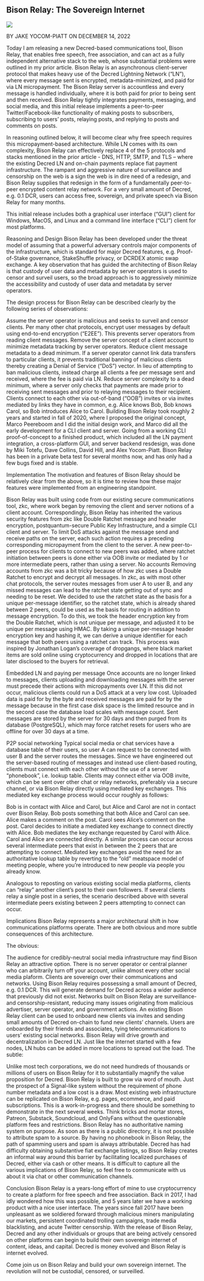 ## Bison Relay: The Sovereign Internet

![](WX20221217-131225@2x.png)

BY JAKE YOCOM-PIATT ON DECEMBER 14, 2022

Today I am releasing a new Decred-based communications tool, Bison Relay, that enables free speech, free association, and can act as a fully independent alternative stack to the web, whose substantial problems were outlined in my prior article. Bison Relay is an asynchronous client-server protocol that makes heavy use of the Decred Lightning Network (“LN”), where every message sent is encrypted, metadata-minimized, and paid for via LN micropayment. The Bison Relay server is accountless and every message is handled individually, where it is both paid for prior to being sent and then received. Bison Relay tightly integrates payments, messaging, and social media, and this initial release implements a peer-to-peer Twitter/Facebook-like functionality of making posts to subscribers, subscribing to users’ posts, relaying posts, and replying to posts and comments on posts.

In reasoning outlined below, it will become clear why free speech requires this micropayment-based architecture. While LN comes with its own complexity, Bison Relay can effectively replace 4 of the 5 protocols and stacks mentioned in the prior article - DNS, HTTP, SMTP, and TLS – where the existing Decred LN and on-chain payments replace fiat payment infrastructure. The rampant and aggressive nature of surveillance and censorship on the web is a sign the web is in dire need of a redesign, and Bison Relay supplies that redesign in the form of a fundamentally peer-to-peer encrypted content relay network. For a very small amount of Decred, e.g. 0.1 DCR, users can access free, sovereign, and private speech via Bison Relay for many months.

This initial release includes both a graphical user interface (“GUI”) client for Windows, MacOS, and Linux and a command line interface (“CLI”) client for most platforms.

Reasoning and Design
Bison Relay has been developed under the threat model of assuming that a powerful adversary controls major components of the infrastructure, which is standard for major Decred features, e.g. Proof-of-Stake governance, StakeShuffle privacy, or DCRDEX atomic swap exchange. A key observation that has guided the architecting of Bison Relay is that custody of user data and metadata by server operators is used to censor and surveil users, so the broad approach is to aggressively minimize the accessibility and custody of user data and metadata by server operators.

The design process for Bison Relay can be described clearly by the following series of observations:

Assume the server operator is malicious and seeks to surveil and censor clients.
Per many other chat protocols, encrypt user messages by default using end-to-end encryption (“E2EE”). This prevents server operators from reading client messages.
Remove the server concept of a client account to minimize metadata tracking by server operators.
Reduce client message metadata to a dead minimum.
If a server operator cannot link data transfers to particular clients, it prevents traditional banning of malicious clients thereby creating a Denial of Service (“DoS”) vector.
In lieu of attempting to ban malicious clients, instead charge all clients a fee per message sent and received, where the fee is paid via LN.
Reduce server complexity to a dead minimum, where a server only checks that payments are made prior to receiving sent messages and prior to relaying messages to their recipient.
Clients connect to each other via out-of-band (“OOB”) invites or via invites mediated by links they have in common, e.g. Alice knows Bob, Bob knows Carol, so Bob introduces Alice to Carol.
Building Bison Relay took roughly 2 years and started in fall of 2020, where I proposed the original concept, Marco Peereboom and I did the initial design work, and Marco did all the early development for a CLI client and server. Going from a working CLI proof-of-concept to a finished product, which included all the LN payment integration, a cross-platform GUI, and server backend resdesign, was done by Miki Totefu, Dave Collins, David Hill, and Alex Yocom-Piatt. Bison Relay has been in a private beta test for several months now, and has only had a few bugs fixed and is stable.

Implementation
The motivation and features of Bison Relay should be relatively clear from the above, so it is time to review how these major features were implemented from an engineering standpoint.

Bison Relay was built using code from our existing secure communications tool, zkc, where work began by removing the client and server notions of a client account. Correspondingly, Bison Relay has inherited the various security features from zkc like Double Ratchet message and header encryption, postquantum-secure Public Key Infrastructure, and a simple CLI client and server.
To limit DoS attacks against the message send and receive paths on the server, each such action requires a preceding corresponding micropayment from the client to the server.
A new peer-to-peer process for clients to connect to new peers was added, where ratchet initiation between peers is done either via OOB invite or mediated by 1 or more intermediate peers, rather than using a server.
No accounts
Removing accounts from zkc was a bit tricky because of how zkc uses a Double Ratchet to encrypt and decrypt all messages. In zkc, as with most other chat protocols, the server routes messages from user A to user B, and any missed messages can lead to the ratchet state getting out of sync and needing to be reset. We decided to use the ratchet state as the basis for a unique per-message identifier, so the ratchet state, which is already shared between 2 peers, could be used as the basis for routing in addition to message encryption. To do this, we took the header encryption key from the Double Ratchet, which is not unique per message, and adjusted it to be unique per message using HMAC. By taking a unique per-message header encryption key and hashing it, we can derive a unique identifier for each message that both peers using a ratchet can track. This process was inspired by Jonathan Logan’s coverage of dropgangs, where black market items are sold online using cryptocurrency and dropped in locations that are later disclosed to the buyers for retrieval.

Embedded LN and paying per message
Once accounts are no longer linked to messages, clients uploading and downloading messages with the server must precede their actions with micropayments over LN. If this did not occur, malicious clients could run a DoS attack at a very low cost. Uploaded data is paid for by the byte and received messages are paid for by the message because in the first case disk space is the limited resource and in the second case the database load scales with message count. Sent messages are stored by the server for 30 days and then purged from its database (PostgreSQL), which may force ratchet resets for users who are offline for over 30 days at a time.

P2P social networking
Typical social media or chat services have a database table of their users, so user A can request to be connected with user B and the server routes the messages. Since we have engineered out the server-based routing of messages and instead use client-based routing, clients must connect with each other without the use of a server “phonebook”, i.e. lookup table. Clients may connect either via OOB invite, which can be sent over other chat or relay networks, preferably via a secure channel, or via Bison Relay directly using mediated key exchanges. This mediated key exchange process would occur roughly as follows:

Bob is in contact with Alice and Carol, but Alice and Carol are not in contact over Bison Relay.
Bob posts something that both Alice and Carol can see.
Alice makes a comment on the post.
Carol sees Alice’s comment on the post.
Carol decides to initiate a mediated key exchange to connect directly with Alice.
Bob mediates the key exchange requested by Carol with Alice.
Carol and Alice are connected directly.
A similar process can occur across several intermediate peers that exist in between the 2 peers that are attempting to connect. Mediated key exchanges avoid the need for an authoritative lookup table by reverting to the “old” meatspace model of meeting people, where you’re introduced to new people via people you already know.

Analogous to reposting on various existing social media platforms, clients can “relay” another client’s post to their own followers. If several clients relay a single post in a series, the scenario described above with several intermediate peers existing between 2 peers attempting to connect can occur.

Implications
Bison Relay represents a major architectural shift in how communications platforms operate. There are both obvious and more subtle consequences of this architecture.

The obvious:

The audience for credibly-neutral social media infrastructure may find Bison Relay an attractive option. There is no server operator or central planner who can arbitrarily turn off your account, unlike almost every other social media plaform. Clients are sovereign over their communications and networks.
Using Bison Relay requires possessing a small amount of Decred, e.g. 0.1 DCR. This will generate demand for Decred across a wider audience that previously did not exist.
Networks built on Bison Relay are surveillance- and censorship-resistant, reducing many issues originating from malicious advertiser, server operator, and government actions.
An existing Bison Relay client can be used to onboard new clients via invites and sending small amounts of Decred on-chain to fund new clients’ channels. Users are onboarded by their friends and associates, tying telecommunications to users’ existing social networks.
Bison Relay will drive growth and decentralization in Decred LN. Just like the internet started with a few nodes, LN hubs can be added in more locations to spread out the load.
The subtle:

Unlike most tech corporations, we do not need hundreds of thousands or millions of users on Bison Relay for it to substantially magnify the value proposition for Decred. Bison Relay is built to grow via word of mouth. Just the prospect of a Signal-like system without the requirement of phone number metadata and a low cost is a draw.
Most existing web infrastructure can be replicated on Bison Relay, e.g. pages, ecommerce, and paid subscriptions. This is a work-in-progress and there should be something to demonstrate in the next several weeks. Think bricks and mortar stores, Patreon, Substack, Soundcloud, and OnlyFans without the questionable platform fees and restrictions.
Bison Relay has no authoritative naming system on purpose. As soon as there is a public directory, it is not possible to attribute spam to a source. By having no phonebook in Bison Relay, the path of spamming users and spam is always attributable.
Decred has had difficulty obtaining substantive fiat exchange listings, so Bison Relay creates an informal way around this barrier by facilitating localized purchases of Decred, either via cash or other means.
It is difficult to capture all the various implications of Bison Relay, so feel free to communicate with us about it via chat or other communication channels.

Conclusion
Bison Relay is a years-long effort of mine to use cryptocurrency to create a platform for free speech and free association. Back in 2017, I had idly wondered how this was possible, and 5 years later we have a working product with a nice user interface. The years since fall 2017 have been unpleasant as we soldiered forward through malicious miners manipulating our markets, persistent coordinated trolling campaigns, trade media blacklisting, and acute Twitter censorship. With the release of Bison Relay, Decred and any other individuals or groups that are being actively censored on other platforms can begin to build their own sovereign internet of content, ideas, and capital. Decred is money evolved and Bison Relay is internet evolved.

Come join us on Bison Relay and build your own sovereign internet. The revolution will not be custodial, censored, or surveilled.
